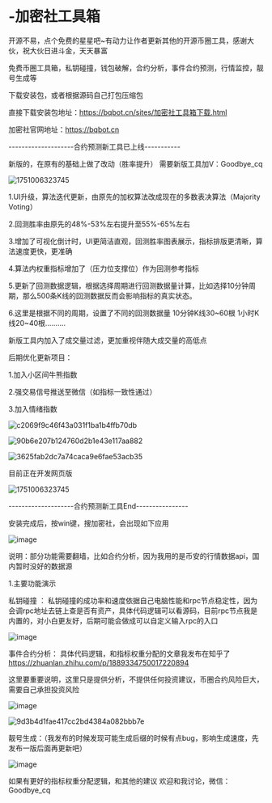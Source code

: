 # -加密社工具箱

开源不易，点个免费的星星吧~有动力让作者更新其他的开源币圈工具，感谢大伙，祝大伙日进斗金，天天暴富

免费币圈工具箱，私钥碰撞，钱包破解，合约分析，事件合约预测，行情监控，靓号生成等

下载安装包，或者根据源码自己打包压缩包

直接下载安装包地址：https://bqbot.cn/sites/加密社工具箱下载.html

加密社官网地址：https://bqbot.cn


--------------------合约预测新工具已上线-----------

新版的，在原有的基础上做了改动（胜率提升）  需要新版工具加V：Goodbye_cq

![1751006323745](https://github.com/user-attachments/assets/46bbe927-b74e-4b07-8ecb-e4b79fe7799c)


1.UI升级，算法迭代更新，由原先的加权算法改成现在的多数表决算法（Majority Voting）

2.回测胜率由原先的48%-53%左右提升至55%-65%左右

3.增加了可视化倒计时，UI更简洁直观，回测胜率图表展示，指标排版更清晰，算法速度更快，更准确

4.算法内权重指标增加了（压力位支撑位）作为回测参考指标

5.更新了回测数据逻辑，根据选择周期进行回测数据量计算，比如选择10分钟周期，那么500条K线的回测数据反而会影响指标的真实状态。

6.这里是根据不同的周期，设置了不同的回测数据量
10分钟K线30~60根
1小时K线20~40根……….

新版工具内加入了成交量过滤，更加重视伴随大成交量的高低点

后期优化更新项目：

1.加入小区间牛熊指数

2.强交易信号推送至微信（如指标一致性通过）

3.加入情绪指数

![c2069f9c46f43a031f1ba1b4ffb70db](https://github.com/user-attachments/assets/87619abc-189f-467b-b539-07bae5ed3146)


![90b6e207b124760d2b1e43e117aa882](https://github.com/user-attachments/assets/3405e108-3704-4148-ab4b-082336daadff)


![3625fab2dc7a74caca9e6fae53acb35](https://github.com/user-attachments/assets/07295819-547a-4427-8caa-644a760a1e2a)


目前正在开发网页版


![1751006323745](https://github.com/user-attachments/assets/6e44774f-fcda-4de0-a471-1459c096a0d0)


--------------------合约预测新工具End----------------


安装完成后，按win键，搜加密社，会出现如下应用

![image](https://github.com/user-attachments/assets/352a0a5b-7ee8-4a2c-9143-e86879825463)


说明：部分功能需要翻墙，比如合约分析，因为我用的是币安的行情数据api，国内暂时没好的数据源






1.主要功能演示

私钥碰撞  ： 私钥碰撞的成功率和速度依据自己电脑性能和rpc节点稳定性，因为会调rpc地址去链上查是否有资产，具体代码逻辑可以看源码，目前rpc节点我是内置的，对小白更友好，后期可能会做成可以自定义输入rpc的入口



![image](https://github.com/user-attachments/assets/3b9c239c-b7cc-412e-b45d-54e7e4b2ed1e)



事件合约分析： 具体代码逻辑，和指标权重分配的文章我发布在知乎了
https://zhuanlan.zhihu.com/p/1889334750017220894

这里要重要说明，这里只是提供分析，不提供任何投资建议，币圈合约风险巨大，需要自己承担投资风险


![image](https://github.com/user-attachments/assets/68d02c67-daa3-45cb-b880-f08289418279)


![9d3b4d1fae417cc2bd4384a082bbb7e](https://github.com/user-attachments/assets/66badfc3-95f9-45ed-9cea-ee213e655a8b)


靓号生成：（我发布的时候发现可能生成后缀的时候有点bug，影响生成速度，先发布一版后面再更新吧）

![image](https://github.com/user-attachments/assets/692ea840-a01b-433c-b762-8bb844385827)



如果有更好的指标权重分配逻辑，和其他的建议 欢迎和我讨论，微信：Goodbye_cq






